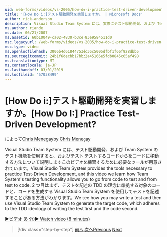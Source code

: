 ```yaml
---
uid: web-forms/videos/vs-2005/how-do-i-practice-test-driven-development
title: '[How Do i:]テスト駆動開発を実習しますか。 | Microsoft Docs'
author: rick-anderson
description: Visual Studio Team System には、実際にテスト駆動開発、および Team System の機能をテストする方法について説明しますこのビデオに必要なツールが用意されています、.
ms.author: riande
ms.date: 06/21/2007
ms.assetid: 60b10049-ca02-4830-b3ce-83e9584511d0
msc.legacyurl: /web-forms/videos/vs-2005/how-do-i-practice-test-driven-development
msc.type: video
ms.openlocfilehash: 3006b4d61844753dc36c5005dfbf1f66f928dbb5
ms.sourcegitcommit: 24b1f6decbb17bb22a45166e5fdb0845c65af498
ms.translationtype: MT
ms.contentlocale: ja-JP
ms.lasthandoff: 03/01/2019
ms.locfileid: "57038499"
---
```

<a name="how-do-i-practice-test-driven-development"></a><span data-ttu-id="44e1e-104">[How Do i:]テスト駆動開発を実習しますか。</span><span class="sxs-lookup"><span data-stu-id="44e1e-104">[How Do I:] Practice Test-Driven Development?</span></span>
====================
<span data-ttu-id="44e1e-105">によって[Chris Menegay](https://twitter.com/CMenegay)</span><span class="sxs-lookup"><span data-stu-id="44e1e-105">by [Chris Menegay](https://twitter.com/CMenegay)</span></span>

<span data-ttu-id="44e1e-106">Visual Studio Team System には、テスト駆動開発、および Team System のテスト機能を使用すると、およびテスト テストするコードからをコードに移動する方法について説明しますこのビデオを練習するために必要なツールが用意されています。</span><span class="sxs-lookup"><span data-stu-id="44e1e-106">Visual Studio Team System provides the tools necessary to practice Test-Driven Development, and this video we learn how Team System's testing functionality allows you to go from code to test and from test to code.</span></span> <span data-ttu-id="44e1e-107">2 つ目はまず、テストを記述の TDD の理念に準拠する対象のコードと、コードを生成する Visual Studio Team System を使用してテストを記述することがある方法がわかります。</span><span class="sxs-lookup"><span data-stu-id="44e1e-107">We see how you may write a test and then use Visual Studio Team System to generate the target code, which adheres to the TDD ideology of writing the test first and the code second.</span></span>

[<span data-ttu-id="44e1e-108">&#9654;ビデオ (8 分)</span><span class="sxs-lookup"><span data-stu-id="44e1e-108">&#9654; Watch video (8 minutes)</span></span>](https://channel9.msdn.com/Blogs/ASP-NET-Site-Videos/how-do-i-practice-test-driven-development)

> [!div class="step-by-step"]
> <span data-ttu-id="44e1e-109">[前へ](how-do-i-write-code-more-quickly-with-unit-tests.md)
> [次へ](how-do-i-load-test-a-web-application.md)</span><span class="sxs-lookup"><span data-stu-id="44e1e-109">[Previous](how-do-i-write-code-more-quickly-with-unit-tests.md)
[Next](how-do-i-load-test-a-web-application.md)</span></span>
